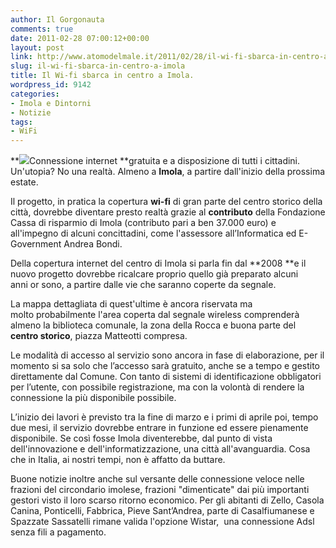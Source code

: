 ```yaml
---
author: Il Gorgonauta
comments: true
date: 2011-02-28 07:00:12+00:00
layout: post
link: http://www.atomodelmale.it/2011/02/28/il-wi-fi-sbarca-in-centro-a-imola/
slug: il-wi-fi-sbarca-in-centro-a-imola
title: Il Wi-fi sbarca in centro a Imola.
wordpress_id: 9142
categories:
- Imola e Dintorni
- Notizie
tags:
- WiFi
---
```


**[![](http://www.atomodelmale.it/wp-content/uploads/2010/10/WiFi.jpg)](http://www.atomodelmale.it/wp-content/uploads/2010/10/WiFi.jpg)Connessione internet **gratuita e a disposizione di tutti i cittadini. Un'utopia? No una realtà. Almeno a **Imola**, a partire dall'inizio della prossima estate.

Il progetto, in pratica la copertura **wi-fi** di gran parte del centro storico della città, dovrebbe diventare presto realtà grazie al **contributo** della Fondazione Cassa di risparmio di Imola (contributo pari a ben 37.000 euro) e all'impegno di alcuni concittadini, come l'assessore all’Informatica ed E-Government Andrea Bondi.

Della copertura internet del centro di Imola si parla fin dal **2008 **e il nuovo progetto dovrebbe ricalcare proprio quello già preparato alcuni anni or sono, a partire dalle vie che saranno coperte da segnale.

La mappa dettagliata di quest'ultime è ancora riservata ma molto probabilmente l'area coperta dal segnale wireless comprenderà almeno la biblioteca comunale, la zona della Rocca e buona parte del **centro storico**, piazza Matteotti compresa.

Le modalità di accesso al servizio sono ancora in fase di elaborazione, per il momento si sa solo che l’accesso sarà gratuito, anche se a tempo e gestito direttamente dal Comune. Con tanto di sistemi di identificazione obbligatori per l’utente, con possibile registrazione, ma con la volontà di rendere la connessione la più disponibile possibile.



L’inizio dei lavori è previsto tra la fine di marzo e i primi di aprile poi, tempo due mesi, il servizio dovrebbe entrare in funzione ed essere pienamente disponibile. Se così fosse Imola diventerebbe, dal punto di vista dell'innovazione e dell'informatizzazione, una città all'avanguardia. Cosa che in Italia, ai nostri tempi, non è affatto da buttare.

Buone notizie inoltre anche sul versante delle connessione veloce nelle frazioni del circondario imolese, frazioni "dimenticate" dai più importanti gestori visto il loro scarso ritorno economico. Per gli abitanti di Zello, Casola Canina, Ponticelli, Fabbrica, Pieve Sant’Andrea, parte di Casalfiumanese e Spazzate Sassatelli rimane valida l'opzione Wistar,  una connessione Adsl senza fili a pagamento.

